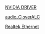 [NVIDIA DRIVER](https://gfe.nvidia.com/mac-update)

[audio_CloverALC](https://github.com/toleda/audio_CloverALC)

[Realtek Ethernet](https://bitbucket.org/RehabMan/os-x-realtek-network)




